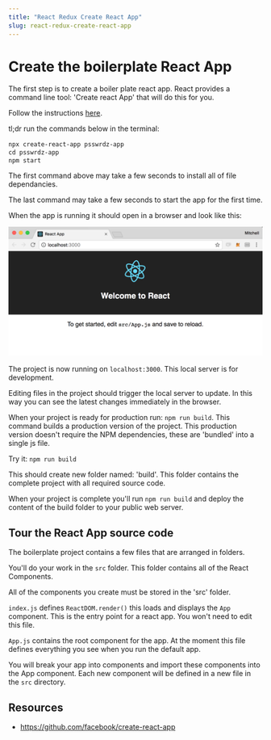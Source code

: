 ```yaml
---
title: "React Redux Create React App"
slug: react-redux-create-react-app
---
```


# Create the boilerplate React App

The first step is to create a boiler plate react app. React provides a command line 
tool: 'Create react App' that will do this for you.

Follow the instructions [here](https://github.com/facebook/create-react-app).

tl;dr run the commands below in the terminal:

```
npx create-react-app psswrdz-app
cd psswrdz-app
npm start
```

The first command above may take a few seconds to install all of file dependancies. 

The last command may take a few seconds to start the app for the first time. 

When the app is running it should open in a browser and look like this: 

![screenshot.png](assets/screenshot.png)

The project is now running on `localhost:3000`. This local server is 
for development. 

Editing files in the project should trigger the local server to update. In this
way you can see the latest changes immediately in the browser. 

When your project is ready for production run: `npm run build`. This command 
builds a production version of the project. This production version doesn't 
require the NPM dependencies, these are 'bundled' into a single js file. 

Try it: `npm run build`

This should create new folder named: 'build'. This folder contains 
the complete project with all required source code. 

When your project is complete you'll run `npm run build` and 
deploy the content of the build folder to your public web 
server. 

## Tour the React App source code

The boilerplate project contains a few files that are arranged in 
folders. 

You'll do your work in the `src` folder. This folder contains
all of the React Components. 

All of the components you create must be stored in the 'src' folder. 

`index.js` defines `ReactDOM.render()` this loads and 
displays the `App` component. This is the entry point
for a react app. You won't need to edit this file. 

`App.js` contains the root component for the app. At the
moment this file defines everything you see when you 
run the default app. 

You will break your app into components and import these 
components into the App component. Each new component will 
be defined in a new file in the `src` directory. 

## Resources 

- https://github.com/facebook/create-react-app



